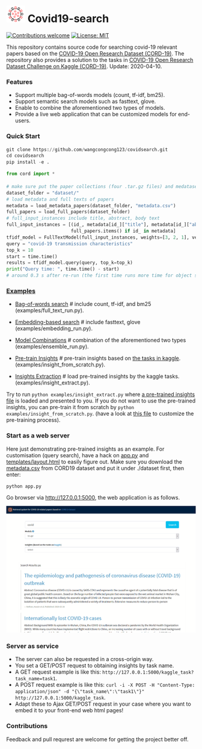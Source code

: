 #  ![](pics/logo.png) Covid19-search

<a href="/flairNLP/flair/blob/master/CONTRIBUTING.md"><img src="https://camo.githubusercontent.com/8f697c48adc5026cc6d83dd45e42b9b93ee1803c/68747470733a2f2f696d672e736869656c64732e696f2f62616467652f636f6e747269627574696f6e732d77656c636f6d652d627269676874677265656e2e737667" alt="Contributions welcome" data-canonical-src="https://img.shields.io/badge/contributions-welcome-brightgreen.svg" style="max-width:100%;"></a> <a href="https://opensource.org/licenses/MIT" rel="nofollow"><img src="https://camo.githubusercontent.com/a2753323735099059bdc88b724534a1a6bd134ee/68747470733a2f2f696d672e736869656c64732e696f2f62616467652f4c6963656e73652d4d49542d627269676874677265656e2e737667" alt="License: MIT" data-canonical-src="https://img.shields.io/badge/License-MIT-brightgreen.svg" style="max-width:100%;"></a>

This repository contains source code for searching covid-19 relevant papers based on the [COVID-19 Open Research Dataset (CORD-19)](https://pages.semanticscholar.org/coronavirus-research). The repository also provides a solution to the tasks in [COVID-19 Open Research Dataset Challenge on Kaggle (CORD-19)](https://www.kaggle.com/allen-institute-for-ai/CORD-19-research-challenge). Update: 2020-04-10.

### Features
- Support multiple bag-of-words models (count, tf-idf, bm25).
- Support semantic search models such as fasttext, glove.
- Enable to combine the aforementioned two types of models.
- Provide a live web application that can be customized models for end-users.


### Quick Start
```python
git clone https://github.com/wangcongcong123/covidsearch.git
cd covidsearch
pip install -e .
```
```python
from cord import *

# make sure put the paper collections (four .tar.gz files) and medataset csv file under the dataset_folder
dataset_folder = "dataset/"
# load metadata and full texts of papers
metadata = load_metadata_papers(dataset_folder, "metadata.csv")
full_papers = load_full_papers(dataset_folder)
# full_input_instances include title, abstract, body text
full_input_instances = [(id_, metadata[id_]["title"], metadata[id_]["abstract"], body) for id_, body in
                        full_papers.items() if id_ in metadata]
tfidf_model = FullTextModel(full_input_instances, weights=[3, 2, 1], vectorizer_type="tfidf")
query = "covid-19 transmission characteristics"
top_k = 10
start = time.time()
results = tfidf_model.query(query, top_k=top_k)
print("Query time: ", time.time() - start)
# around 0.3 s after re-run (the first time runs more time for object serilisation)
```

### [Examples](examples/)
- [Bag-of-words search](examples/full_text_run.py) # include count, tf-idf, and bm25 (examples/full_text_run.py).
- [Embedding-based search](examples/embedding_run.py) # include fasttext, glove (examples/embedding_run.py).
- [Model Combinations](examples/ensemble_run.py) # combination of the aforementioned two types (examples/ensemble_run.py).

- [Pre-train Insights](examples/insight_extract.py) # pre-train insights based on [the tasks in kaggle](https://www.kaggle.com/allen-institute-for-ai/CORD-19-research-challenge/tasks). (examples/insight_from_scratch.py).

- [Insights Extraction](examples/insight_extract.py) # load pre-trained insights by the kaggle tasks. (examples/insight_extract.py).

Try to run ``python examples/insight_extract.py`` where [a pre-trained insights file](models_save/sentencesearch) is loaded and presented to you. If you do not want to use the pre-trained insights, you can pre-train it from scratch by ``python examples/insight_from_scratch.py``. (have a look at [this file](examples/insight_from_scratch.py) to customize the pre-training process).


### Start as a web server

Here just demonstrating pre-trained insights as an example. For customisation (query search), have a hack on [app.py](app.py) and [templates/layout.html](templates/layout.html) to easily figure out. Make sure you download the [metadata.csv](https://ai2-semanticscholar-cord-19.s3-us-west-2.amazonaws.com/2020-04-03/metadata.csv) from CORD19 dataset and put it under ./dataset first, then enter:
```
python app.py
```
Go browser via http://127.0.0.1:5000, the web application is as follows.

![](pics/demo.gif)

### Server as service
- The server can also be requested in a cross-origin way.
- You set a GET/POST request to obtaining insights by task name.
- A GET request example is like this: ``http://127.0.0.1:5000/kaggle_task?task_name=task1``.
- A POST request example is like this: ``curl -i -X POST -H "Content-Type: application/json" -d "{\"task_name\":\"task1\"}" http://127.0.0.1:5000/kaggle_task``. 
- Adapt these to Ajax GET/POST request in your case where you want to embed it to your front-end web html pages!

### Contributions

Feedback and pull requrest are welcome for getting the project better off.
